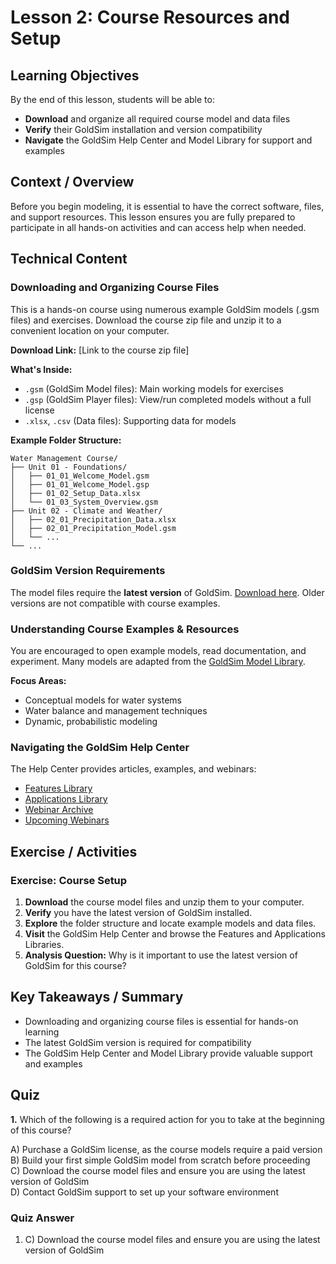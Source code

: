 # Lesson 2: Course Resources and Setup

## Learning Objectives

By the end of this lesson, students will be able to:
- **Download** and organize all required course model and data files
- **Verify** their GoldSim installation and version compatibility
- **Navigate** the GoldSim Help Center and Model Library for support and examples

## Context / Overview

Before you begin modeling, it is essential to have the correct software, files, and support resources. This lesson ensures you are fully prepared to participate in all hands-on activities and can access help when needed.

## Technical Content

### Downloading and Organizing Course Files
This is a hands-on course using numerous example GoldSim models (.gsm files) and exercises. Download the course zip file and unzip it to a convenient location on your computer.

**Download Link:** [Link to the course zip file]

**What's Inside:**
- `.gsm` (GoldSim Model files): Main working models for exercises
- `.gsp` (GoldSim Player files): View/run completed models without a full license
- `.xlsx`, `.csv` (Data files): Supporting data for models

**Example Folder Structure:**
```
Water Management Course/
├── Unit 01 - Foundations/
│   ├── 01_01_Welcome_Model.gsm
│   ├── 01_01_Welcome_Model.gsp
│   ├── 01_02_Setup_Data.xlsx
│   └── 01_03_System_Overview.gsm
├── Unit 02 - Climate and Weather/
│   ├── 02_01_Precipitation_Data.xlsx
│   ├── 02_01_Precipitation_Model.gsm
│   └── ...
└── ...
```

### GoldSim Version Requirements
The model files require the **latest version** of GoldSim. [Download here](https://www.goldsim.com/Web/Customers/Downloads/GoldSim/Latest/). Older versions are not compatible with course examples.

### Understanding Course Examples & Resources
You are encouraged to open example models, read documentation, and experiment. Many models are adapted from the [GoldSim Model Library](https://www.goldsim.com/Web/Customers/Education/Library/).

**Focus Areas:**
- Conceptual models for water systems
- Water balance and management techniques
- Dynamic, probabilistic modeling

### Navigating the GoldSim Help Center
The Help Center provides articles, examples, and webinars:
- [Features Library](https://support.goldsim.com/hc/en-us/categories/202696198-Model-Library-Features)
- [Applications Library](https://support.goldsim.com/hc/en-us/categories/115000592267-Model-Library-Applications)
- [Webinar Archive](https://support.goldsim.com/hc/en-us/categories/202545617-Webinar-Archive)
- [Upcoming Webinars](https://www.goldsim.com/Web/Customers/Education/Webinars/)

## Exercise / Activities

### Exercise: Course Setup
1. **Download** the course model files and unzip them to your computer.
2. **Verify** you have the latest version of GoldSim installed.
3. **Explore** the folder structure and locate example models and data files.
4. **Visit** the GoldSim Help Center and browse the Features and Applications Libraries.
5. **Analysis Question:** Why is it important to use the latest version of GoldSim for this course?

## Key Takeaways / Summary

- Downloading and organizing course files is essential for hands-on learning
- The latest GoldSim version is required for compatibility
- The GoldSim Help Center and Model Library provide valuable support and examples

## Quiz

**1.** Which of the following is a required action for you to take at the beginning of this course?

A) Purchase a GoldSim license, as the course models require a paid version  
B) Build your first simple GoldSim model from scratch before proceeding  
C) Download the course model files and ensure you are using the latest version of GoldSim  
D) Contact GoldSim support to set up your software environment

### Quiz Answer

1. C) Download the course model files and ensure you are using the latest version of GoldSim
